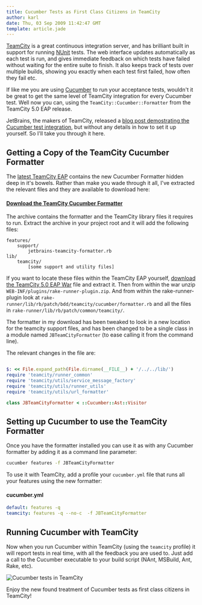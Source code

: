 ```yaml
---
title: Cucumber Tests as First Class Citizens in TeamCity
author: karl
date: Thu, 03 Sep 2009 11:42:47 GMT
template: article.jade
---
```


[TeamCity](http://www.jetbrains.com/teamcity/) is a great continuous integration server, and has brilliant built in support for running [NUnit](http://www.nunit.org/) tests. The web interface updates automatically as each test is run, and gives immediate feedback on which tests have failed without waiting for the entire suite to finish. It also keeps track of tests over multiple builds, showing you exactly when each test first failed, how often they fail etc.

If like me you are using [Cucumber](http://cukes.info/) to run your acceptance tests, wouldn't it be great to get the same level of TeamCity integration for every Cucumber test. Well now you can, using the `TeamCity::Cucumber::Formatter` from the TeamCity 5.0 EAP release.

JetBrains, the makers of TeamCity, released a [blog post demostrating the Cucumber test integration](http://blogs.jetbrains.com/ruby/2009/08/testing-rubymine-with-cucumber/), but without any details in how to set it up yourself. So I'll take you through it here.

## Getting a Copy of the TeamCity Cucumber Formatter

The [latest TeamCity EAP](http://www.jetbrains.net/confluence/display/TW/TeamCity+EAP) contains the new Cucumber Formatter hidden deep in it's bowels. Rather than make you wade through it all, I've extracted the relevant files and they are available to download here:

#### [Download the TeamCity Cucumber Formatter](http://monket.net/blog/wp-content/uploads/2009/09/TeamCityCucumberFormatter.zip)

The archive contains the formatter and the TeamCity library files it requires to run. Extract the archive in your project root and it will add the following files:

```plain
features/
    support/
        jetbrains-teamcity-formatter.rb
lib/
    teamcity/
        [some support and utility files]
```

If you want to locate these files within the TeamCity EAP yourself, [download the TeamCity 5.0 EAP War](http://download.jetbrains.com/teamcity/TeamCity-10307.war) file and extract it. Then from within the war unzip `WEB-INF/plugins/rake-runner-plugin.zip`. And from within the rake-runner-plugin look at `rake-runner/lib/rb/patch/bdd/teamcity/cucumber/formatter.rb` and all the files in `rake-runner/lib/rb/patch/common/teamcity/`.

The formatter in my download has been tweaked to look in a new location for the teamcity support files, and has been changed to be a single class in a module named `JBTeamCityFormatter` (to ease calling it from the command line).

The relevant changes in the file are:

```ruby

$: << File.expand_path(File.dirname(__FILE__) + '/../../lib/')
require 'teamcity/runner_common'
require 'teamcity/utils/service_message_factory'
require 'teamcity/utils/runner_utils'
require 'teamcity/utils/url_formatter'

class JBTeamCityFormatter < ::Cucumber::Ast::Visitor
```

## Setting up Cucumber to use the TeamCity Formatter

Once you have the formatter installed you can use it as with any Cucumber formatter by adding it as a command line parameter:

```bash
cucumber features -f JBTeamCityFormatter
```

To use it with TeamCity, add a profile your `cucumber.yml` file that runs all your features using the new formatter:

#### cucumber.yml
```yaml
default: features -q
teamcity: features -q --no-c  -f JBTeamCityFormatter
```

## Running Cucumber with TeamCity

Now when you run Cucumber within TeamCity (using the `teamcity` profile) it will report tests in real time, with all the feedback you are used to. Just add a call to the Cucumber executable to your build script (NAnt, MSBuild, Ant, Rake, etc).

![Cucumber tests in TeamCity](http://monket.net/blog/wp-content/uploads/2009/09/cucumber-tests-in-teamcity-cropped.png)

Enjoy the new found treatment of Cucumber tests as first class citizens in TeamCity!
